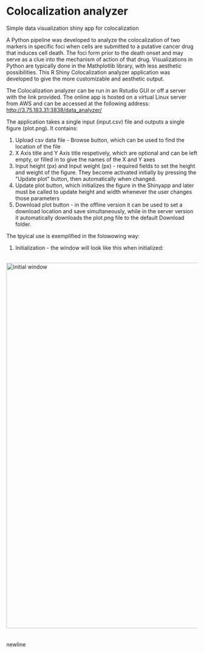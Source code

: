# Colocalization analyzer
 Simple data visualization shiny app for colocalization

A Python pipeline was developed to analyze the colocalization of two markers in specific foci when cells are submitted to a putative cancer drug that induces cell death. The foci form prior to the death onset and may serve as a clue into the mechanism of action of that drug. Visualizations in Python are typically done in the Mathplotlib library, with less aesthetic possibilities. This R Shiny  Colocalization analyzer application was developed to give the more customizable and aesthetic output.

The Colocalization analyzer can be run in an Rstudio GUI or off a server with the link provided. The online app is hosted on a virtual Linux server from AWS and can be accessed at the following address:
http://3.75.183.31:3838/data_analyzer/

The application takes a single input (input.csv) file and outputs a single figure (plot.png). It contains:
1. Upload csv data file - Browse button, which can be used to find the location of the file
2. X Axis title and Y Axis title respetively, which are optional and can be left empty, or filled in to give the names of the X and Y axes
3. Input height (px) and Input weight (px) - required fields to set the height and weight of the figure. They become activated initially by pressing the "Update plot" button, then automatically when changed. 
4. Update plot button, which initializes the figure in the Shinyapp and later must be called to update height and width whenever the user changes those parameters
5. Download plot button - in the offline version it can be used to set a download location and save simultaneously, while in the server version it automatically downloads the plot.png file to the default Download folder.

The tpyical use is exemplified in the folowowing way:

1. Initialization - the window will look like this when initialized:
 <br />
<img width="960" alt="initial window" src="https://github.com/neomaster117/Colocalization-analyzer/assets/47111504/e886e002-57d5-464e-8f69-f326b5d50388">
<br />
<br />
<br />
newline

